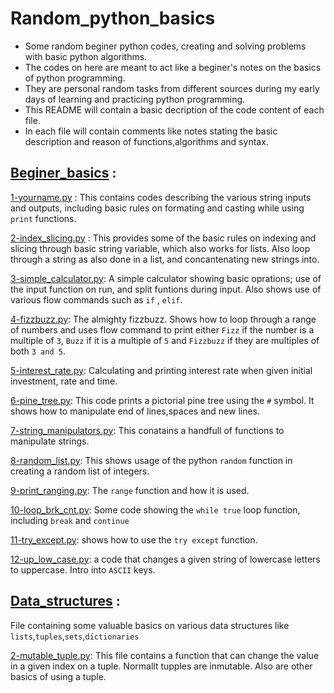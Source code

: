 # Random_python_basics
- Some random beginer python codes, creating and solving problems with basic python algorithms.
- The codes on here are meant to act like a beginer's notes on the basics of python programming.
- They are personal random tasks from different sources during my early days of learning and practicing python programming.
- This README will contain a basic decription of the code content of each file.
- In each file will contain comments like notes  stating the basic description and reason of functions,algorithms and syntax.
## [Beginer_basics](./Beginer_basics/) :
[1-yourname.py](./1-yourname.py) : This contains codes describing the various string inputs and outputs, including basic rules on
formating and casting while using `print` functions.

[2-index_slicing.py](./2-index_slicing.py) : This provides some of the basic rules on indexing and slicing through basic string variable,
which also works for lists. Also loop through a string as also done in a list, and concantenating new strings into.

[3-simple_calculator.py](./3-simple_calculator.py): A simple calculator showing basic oprations;
use of the input function on run, and split funtions during input.
Also shows use of various flow commands such as `if` , `elif`.

[4-fizzbuzz.py](./4-fizzbuzz.py): The almighty fizzbuzz. Shows how to loop through a range of numbers and uses flow command to print either
`Fizz` if the number is a multiple of `3`, `Buzz` if it is a multiple of `5` and `Fizzbuzz` if they are multiples of both `3 and 5`.

[5-interest_rate.py](./5-interest_rate.py): Calculating and printing interest rate when given initial investment, rate and time.

[6-pine_tree.py](./6-pine_tree.py): This code prints a pictorial pine tree using the `#` symbol.
It shows how to manipulate end of lines,spaces and new lines.

[7-string_manipulators.py](./7-string_manipulators.py): This conatains a handfull of functions to manipulate strings.

[8-random_list.py](./8-random_list.py): This shows usage of the python `random` function in creating a random list of integers.

[9-print_ranging.py](./9-print_ranging.py): The `range` function and how it is used.

[10-loop_brk_cnt.py](./10-loop_brk_cnt.py): Some code showing the `while true` loop function, including `break` and `continue`

[11-try_except.py](./11-try_except.py): shows how to use the `try except` function.

[12-up_low_case.py](./12-up_low_case.py): a code that changes a given string of lowercase letters to uppercase. Intro into `ASCII` keys.

## [Data_structures](./Data_structures) :
File containing some valuable basics on various data structures like `lists`,`tuples`,`sets`,`dictionaries`


[2-mutable_tuple.py](./2-mutable_tuple.py): This file contains a function that can change the value in a given index on a tuple.
Normallt tupples are inmutable. Also are other basics of using a tuple.
